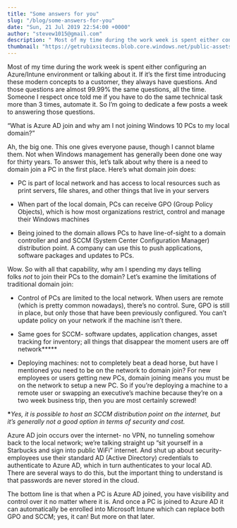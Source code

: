 ```yaml
---
title: "Some answers for you"
slug: "/blog/some-answers-for-you"
date: "Sun, 21 Jul 2019 22:54:00 +0000"
author: "stevew1015@gmail.com"
description: " Most of my time during the work week is spent either configuring an Azure/Intune environment or talking about it. If it’s the first time introducing these modern concepts to a customer, they always have questions. And those questions are almost 99.99% the same questions, all the time. Someone"
thumbnail: "https://getrubixsitecms.blob.core.windows.net/public-assets/content/v1/logo512.png"
---
```


Most of my time during the work week is spent either configuring an Azure/Intune environment or talking about it. If it’s the first time introducing these modern concepts to a customer, they always have questions. And those questions are almost 99.99% the same questions, all the time. Someone I respect once told me if you have to do the same technical task more than 3 times, automate it. So I’m going to dedicate a few posts a week to answering those questions.

“What is Azure AD join and why am I not joining Windows 10 PCs to my local domain?”

Ah, the big one. This one gives everyone pause, though I cannot blame them. Not when Windows management has generally been done one way for thirty years. To answer this, let’s talk about why there is a need to domain join a PC in the first place. Here’s what domain join does:

-   PC is part of local network and has access to local resources such as print servers, file shares, and other things that live in your servers
    
-   When part of the local domain, PCs can receive GPO (Group Policy Objects), which is how most organizations restrict, control and manage their Windows machines
    
-   Being joined to the domain allows PCs to have line-of-sight to a domain controller and and SCCM (System Center Configuration Manager) distribution point. A company can use this to push applications, software packages and updates to PCs.
    

Wow. So with all that capability, why am I spending my days telling folks _not_ to join their PCs to the domain? Let’s examine the limitations of traditional domain join:

-   Control of PCs are limited to the local network. When users are remote (which is pretty common nowadays), there’s no control. Sure, GPO is still in place, but only those that have been previously configured. You can’t update policy on your network if the machine isn’t there.
    
-   Same goes for SCCM- software updates, application changes, asset tracking for inventory; all things that disappear the moment users are off network**\***
    
-   Deploying machines: not to completely beat a dead horse, but have I mentioned you need to be on the network to domain join? For new employees or users getting new PCs, domain joining means you must be on the network to setup a new PC. So if you’re deploying a machine to a remote user or swapping an executive’s machine because they’re on a two week business trip, then you are most certainly screwed!
    

**\***_Yes, it is possible to host an SCCM distribution point on the internet, but it’s generally not a good option in terms of security and cost._

Azure AD join occurs over the internet- no VPN, no tunneling somehow back to the local network; we’re talking straight up “sit yourself in a Starbucks and sign into public WiFi” internet. And shut up about security- employees use their standard AD (Active Directory) credentials to authenticate to Azure AD, which in turn authenticates to your local AD. There are several ways to do this, but the important thing to understand is that passwords are never stored in the cloud.

The bottom line is that when a PC is Azure AD joined, you have visibility and control over it no matter where it is. And once a PC is joined to Azure AD it can automatically be enrolled into Microsoft Intune which can replace both GPO and SCCM; yes, it can! But more on that later.
